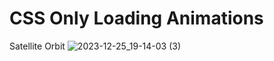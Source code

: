 # CSS Only Loading Animations

Satellite Orbit
![2023-12-25_19-14-03 (3)](https://github.com/jsolly/cssLoaderAnimations/assets/9572232/67142042-9587-43ef-8919-d7fe6dfd1d12)

